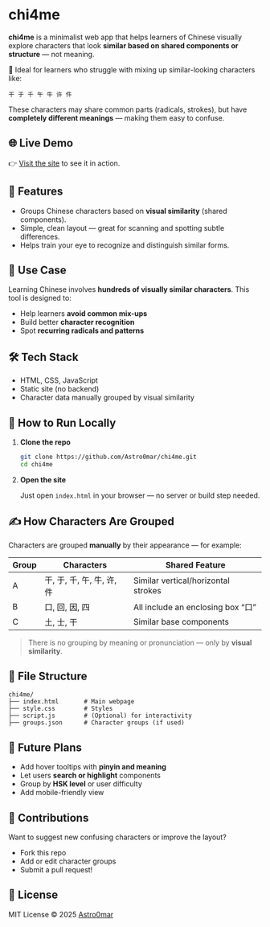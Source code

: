 
# chi4me

**chi4me** is a minimalist web app that helps learners of Chinese visually explore characters that look **similar based on shared components or structure** — not meaning.

🧠 Ideal for learners who struggle with mixing up similar-looking characters like:

```
干 于 千 午 牛 许 件
```

These characters may share common parts (radicals, strokes), but have **completely different meanings** — making them easy to confuse.

## 🌐 Live Demo

👉 [Visit the site](https://astro0mar.github.io/chi4me/) to see it in action.

## 🧩 Features

- Groups Chinese characters based on **visual similarity** (shared components).
- Simple, clean layout — great for scanning and spotting subtle differences.
- Helps train your eye to recognize and distinguish similar forms.

## 🎯 Use Case

Learning Chinese involves **hundreds of visually similar characters**. This tool is designed to:

- Help learners **avoid common mix-ups**
- Build better **character recognition**
- Spot **recurring radicals and patterns**

## 🛠 Tech Stack

- HTML, CSS, JavaScript
- Static site (no backend)
- Character data manually grouped by visual similarity

## 🚀 How to Run Locally

1. **Clone the repo**

   ```bash
   git clone https://github.com/Astro0mar/chi4me.git
   cd chi4me
   ```

2. **Open the site**

   Just open `index.html` in your browser — no server or build step needed.

## ✍️ How Characters Are Grouped

Characters are grouped **manually** by their appearance — for example:

| Group | Characters                   | Shared Feature                     |
|-------|------------------------------|------------------------------------|
| A     | 干, 于, 千, 午, 牛, 许, 件    | Similar vertical/horizontal strokes |
| B     | 口, 回, 因, 四               | All include an enclosing box “口”  |
| C     | 土, 士, 干                   | Similar base components            |

> There is no grouping by meaning or pronunciation — only by **visual similarity**.

## 📁 File Structure

```
chi4me/
├── index.html       # Main webpage
├── style.css        # Styles
├── script.js        # (Optional) for interactivity
├── groups.json      # Character groups (if used)
```

## 🔮 Future Plans

- Add hover tooltips with **pinyin and meaning**
- Let users **search or highlight** components
- Group by **HSK level** or user difficulty
- Add mobile-friendly view

## 🤝 Contributions

Want to suggest new confusing characters or improve the layout?

- Fork this repo
- Add or edit character groups
- Submit a pull request!

## 📄 License

MIT License © 2025 [Astro0mar](https://github.com/Astro0mar)
